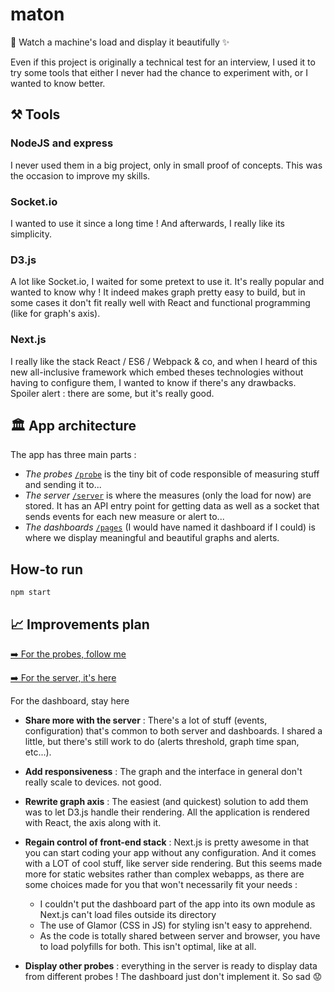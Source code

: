 # maton
👀 Watch a machine's load and display it beautifully ✨

Even if this project is originally a technical test for an interview, I used it to try some tools that either I never had the chance to experiment with, or I wanted to know better.

## ⚒ Tools
### NodeJS and express
I never used them in a big project, only in small proof of concepts. This was the occasion to improve my skills.

### Socket.io
I wanted to use it since a long time ! And afterwards, I really like its simplicity.

### D3.js
A lot like Socket.io, I waited for some pretext to use it. It's really popular and wanted to know why ! It indeed makes graph pretty easy to build, but in some cases it don't fit really well with React and functional programming (like for graph's axis).

### Next.js
I really like the stack React / ES6 / Webpack & co, and when I heard of this new all-inclusive framework which embed theses technologies without having to configure them, I wanted to know if there's any drawbacks. Spoiler alert : there are some, but it's really good.

## 🏛 App architecture
The app has three main parts :
- *The probes* [`/probe`](https://github.com/thibthib/maton/tree/master/probe/) is the tiny bit of code responsible of measuring stuff and sending it to...
- *The server* [`/server`](https://github.com/thibthib/maton/tree/master/server/) is where the measures (only the load for now) are stored. It has an API entry point for getting data as well as a socket that sends events for each new measure or alert to...
- *The dashboards* [`/pages`](https://github.com/thibthib/maton/tree/master/pages/) (I would have named it dashboard if I could) is where we display meaningful and beautiful graphs and alerts.

## How-to run
`npm start`

## 📈 Improvements plan

[➡️ For the probes, follow me](https://github.com/thibthib/maton/tree/master/probe/)

[➡️ For the server, it's here](https://github.com/thibthib/maton/tree/master/server)

For the dashboard, stay here

- **Share more with the server** : There's a lot of stuff (events, configuration) that's common to both server and dashboards. I shared a little, but there's still work to do (alerts threshold, graph time span, etc...).

- **Add responsiveness** : The graph and the interface in general don't really scale to devices. not good.

- **Rewrite graph axis** : The easiest (and quickest) solution to add them was to let D3.js handle their rendering. All the application is rendered with React, the axis along with it.

- **Regain control of front-end stack** : Next.js is pretty awesome in that you can start coding your app without any configuration. And it comes with a LOT of cool stuff, like server side rendering. But this seems made more for static websites rather than complex webapps, as there are some choices made for you that won't necessarily fit your needs :
	- I couldn't put the dashboard part of the app into its own module as Next.js can't load files outside its directory
	- The use of Glamor (CSS in JS) for styling isn't easy to apprehend.
	- As the code is totally shared between server and browser, you have to load polyfills for both. This isn't optimal, like at all.

- **Display other probes** : everything in the server is ready to display data from different probes ! The dashboard just don't implement it. So sad 😟
